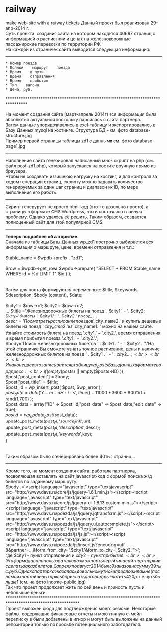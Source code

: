 # railway
make web-site with a railway tickets
Данный проект был реализован 29-апр-2014 г.<br>
Суть проекта: создания сайта на котором находится 40697 страниц с информацией о расписании и ценах на железнодорожные пассажирские перевозки по территории РФ.<br> 
На каждой из страничек сайта выводится следующая информация:
********************************************************************
    * Номер поезда	
    * Полный    маршрут    поезда	
    * Время    в пути	
    * Время    отправления	
    * Время    прибытия	
    * Тип    вагона	
    * Цена, руб.
  *********************************************************************************<br>  
    На момент создания сайта (март-апрель 2014г) вся информация была абсолютно актуальной поскольку парсилась с сайта партнера.<br>
    Затем данные упорядочивались в exel-таблицу и экспортировались в Базу Данных mysql на хостинге. Структура БД - см. фото database-structure.jpg <br>Пример первой страницы таблицы zd1 с данными см. фото database-page1.jpg<br>
   *****************************************************************************************************
   Наполнение сайта генерировал написанный мной скрипт на php (см. файл post-zd1.php), который запускался на хостиге вручную прямо из браузера.<br> 
   Чтобы не создавать излишнюю нагрузку на хостинг, и для контроля за ходом генерации страниц, скрипту можно задавать количество генерируемых за один шаг страниц и диапазон их ID, по мере выполнения его работы.<br>
   *****************************************************************************************
   Скрипт генерурует не просто html-код (это-то довольно просто), а страницы в формате CMS Wordpress, что и составляло главную проблему. Однако удалось её решить. Таким образом, создается полноценный сайт для этой популярной CMS.<br>
   ************************************************************************************
   <b>Теперь подробнее об алгоритме.</b><br> 
   Сначала из таблицы Базы Данных wp_zd1 построчно выбирается вся информация о маршруте, цене, времени отправления и т.п.: 
<br>  
   $table_name = $wpdb->prefix . "zd1";<br>  
  $row = $wpdb->get_row( $wpdb->prepare( "SELECT * FROM $table_name WHERE id = %d LIMIT 1", $id ) );<br>
<br><br>
   Затем для поста формируются переменные: $title, $keywords, $description, $body (content), $date:<br>
<br>
   $city1 = $row->c1; $city2 = $row->c2;<br> 
   ...
   $title ='Железнодорожные билеты на поезд '. $city1.' - '. $city2;<br> 
   $key='билеты '. $city1.' - '. $city2.' поезд, ...<br> 
   $descr='Посмотреть расписание поездов '.$city_name2.' и купить дешевые билеты на поезд '.$city_name2.' из '.$city_name1.
' можно на нашем сайте. Узнайте стоимость билета на поезд  '.$city1.' - '.$city2.', время отправления и время прибытия поезда '.$city1.' - '.$city2.'.';<br> 
$body='Поиск железнодорожных билетов ' . $city1 . ' - '. $city2 . '<!--more-->'.'На этой страничке Вы сможете узнать точное расписание, цены и наличие железнодорожных билетов на поезд ' . $city1 . ' - ' . $city2 ...;<br>
<br>
<br>
   И наконец все это записывается в таблицу wp_posts Базы данных в формате вордпресс:
<br>  
   if (empty($posts) || empty($posts->ID) ){<br>
    $post['post_content'] = $body;<br> 
    $post['post_title'] = $title;<br> 
    $post_id = wp_insert_post( $post, $wp_error );<br> 
    $post_date = date( 'Y-m-d H:i:s', time()  - 11000*3600 +  900*$id + rand(1,700) );<br> 
    $post_data = array("ID" => $post_id,"post_date" => $post_date,"edit_date" => true);<br> 
    $post_id = wp_update_post($post_data);<br> 
    update_post_meta($post_id,'source_link',$url);<br> 
    update_post_meta($post_id,'description',$descr);<br> 
    update_post_meta($post_id,'keywords',$key);<br> 
}<br>
<br>   
   Таким образом было сгенерировано более 40тыс страниц...<br>
*************************************************************   
   Кроме того, на момент создания сайта, работала партнерка, позволяющая вставлять на сайт javascript-код с формой поиска ж/д билетов по заданному маршруту:<br> 
   $body .='<script language="javascript" type="text/javascript" src="http://www.davs.ru/core/js/jquery-1.6.1.min.js"></script><script language="javascript" type="text/javascript" src="http://www.davs.ru/core/js/jquery-ui-1.8.13.custom.min.js"></script><script language="javascript" type="text/javascript" src="http://www.davs.ru/poezda/js/jquery.jqtransform.js"></script><script language="javascript" type="text/javascript" src="http://www.davs.ru/poezda/js/jquery.ui.autocomplete.js"></script><script language="javascript" type="text/javascript" src="http://www.davs.ru/poezda/js/js.js"></script><script language="javascript" type="text/javascript" src="http://www.davs.ru/poezda/js/insert.js?encoding=utf-8&partner=...&form_from_city='.$city1.'&form_to_city='.$city2.'"></script>';<br>
где $city1 - пункт отправления и $city2 - пункт прибытия.<br>
<br>
Эта форма давала пользователю возможность перейти на сайт партнерки и сделать заказ билетов. С апреля по август 2014 было 9 заказов на сумму 39тыс.руб. Однако партерка оказалась довольно мутной и предложила мне (после моих настойчивых просьб прислать договор) выплатить 420р. т.е. чуть больше 1% (см.файл mail.txt). После чего форма была деактивирована и с сентября 2014 заменена на блоки контекстной рекламы. За весь период по наст.время было заработано 453,69$ (см. на фото income-public.jpg)<br> 
Так что проект продолжает жить по сей день и приность пусть и небольшие деньги.<br>
*********************************************************************************************************<br>
Проект выложен сюда для подтверждения моего резюме. Некоторые файлы, содержащие финансовые отчеты и мою личную е-мейл переписку в были добавлены в игнор и могут быть выложены на данный репозиторий только по просьбе потенциального работодателя.

